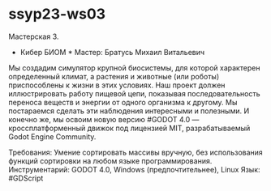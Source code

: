 # ssyp23-ws03
Мастерская 3.
* Кибер БИОМ *
Мастер: Братусь Михаил Витальевич

Мы создадим симулятор крупной биосистемы, для которой характерен определенный климат, а растения и животные (или роботы) приспособлены к жизни в этих условиях.
Наш проект должен иллюстрировать работу пищевой цепи, показывая последовательность переноса веществ и энергии от одного организма к другому.
Мы постараемся сделать эти наблюдения интересными и полезными.
И конечно же, мы освоим новую версию #GODOT 4.0 — кроссплатформенный движок под лицензией MIT, разрабатываемый Godot Engine Community.

Требования: Умение сортировать массивы вручную, без использования функций сортировки на любом языке программирования.
Инструментарий: GODOT 4.0, Windows (предпочтительнее), Linux
Язык: #GDScript
